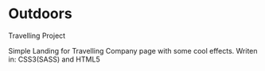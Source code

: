 # Outdoors
Travelling Project

Simple Landing for Travelling Company page with some cool effects. 
Writen in: CSS3(SASS) and HTML5

